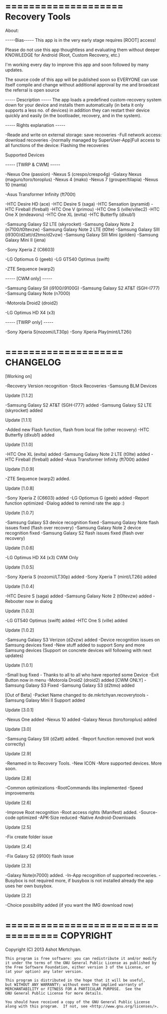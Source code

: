 ====================
Recovery Tools
====================

About:

-----Bias----- 
This app is in the very early stage requires [ROOT] access!

Please do not use this app thoughtless and evaluating them without deeper KNOWLEDGE for Android (Root, Custom Recovery, etc.)

I'm working every day to improve this app and soon followed by many updates.

The source code of this app will be published soon so EVERYONE can use itself compile and change without additional approval by me and broadcast the referral is open source

----- Description -----
The app loads a predefined custom-recovery system down for your device and installs them automatically (in beta it only supports a less no. of devices) in addition they can restart their device quickly and easily (in the bootloader, recovery, and in the system).

----- Rights explanation -----

-Reade and write on external storage: save recoveries
-Full network access: download recoveries
-[normally managed by SuperUser-App]Full access to all functions of the device: Flashing the recoveries

Supported Devices

----- [TWRP & CWM] -----

-Nexus One (passion)
-Nexus S (crespo/crespo4g)
-Galaxy Nexus (maguro/toro/toroplus)
-Nexus 4 (mako)
-Nexus 7 (grouper/tilapia)
-Nexus 10 (manta)

-Asus Transformer Infinity (ft700t)

-HTC Desire HD (ace)
-HTC Desire S (saga)
-HTC Sensation (pyramid)
-HTC Fireball (fireball)
-HTC One V (primou)
-HTC One S (ville/villec2)
-HTC One X (endeavoru)
-HTC One XL (evita)
-HTC Butterfly (dlxub1)

-Samsung Galaxy S2 LTE (skyrocket)
-Samsung Galaxy Note 2 (n7100/t0ltevzw)
-Samsung Galaxy Note 2 LTE (t0lte)
-Samsung Galaxy SIII (i9300/d2att/d2tmo/d2vzw)
-Samsung Galaxy SIII Mini (golden)
-Samsung Galaxy Mini II (jena)

-Sony Xperia Z (C6603)

-LG Optiomus G (geeb)
-LG GT540 Optimus (swift)

-ZTE Sequence (warp2)

----- [CWM only] -----

-Samsung Galaxy SII (i9100/i9100G)
-Samsung Galaxy S2 AT&T (SGH-I777)
-Samsung Galaxy Note (n7000)

-Motorola Droid2 (droid2)

-LG Optimus HD X4 (x3)

----- [TWRP only] -----

-Sony Xperia S(nozomi/LT30p)
-Sony Xperia Play(mint/LT26i)


====================
CHANGELOG
====================

[Working on]

-Recovery Version recognition
-Stock Recoveries
-Samsung BLM Devices

Update [1.1.2]

-Samsung Galaxy S2 AT&T (SGH-I777) added
-Samsung Galaxy S2 LTE (skyrocket) added

Update [1.1.1]

-Added new Flash function, flash from local file (other recovery)
-HTC Butterfly (dlxub1) added

Update [1.1.0]

-HTC One XL (evita) added
-Samsung Galaxy Note 2 LTE (t0lte) added 
-HTC Fireball (fireball) added
-Asus Transformer Infinity (ft700t) added

Update [1.0.9]

-ZTE Sequence (warp2) added.

Update [1.0.8]

-Sony Xperia Z (C6603) added
-LG Optiomus G (geeb) added
-Report function optimized
-Dialog added to remind rate the app :)

Update [1.0.7]

-Samsung Galaxy S3 device recognition fixed
-Samsung Galaxy Note flash issues fixed (flash over recovery)
-Samsung Galaxy Note 2 device recognition fixed 
-Samsung Galaxy S2 flash issues fixed (flash over recovery)

Update [1.0.6]

-LG Optimus HD X4 (x3) CWM Only

Update [1.0.5]

-Sony Xperia S (nozomi/LT30p) added
-Sony Xperia T (mint/LT26i) added

Update [1.0.4]

-HTC Desire S (saga) added
-Samsung Galaxy Note 2 (t0ltevzw) added
-Rebooter now in dialog

Update [1.0.3]

-LG GT540 Optimus (swift) added
-HTC One S (ville) added

Update [1.0.2]

-Samsung Galaxy S3 Verizon (d2vzw) added
-Device recognition issues on Samsung devices fixed
-New stuff added to support Sony and more Samsung devices (Support on concrete devices will following with next updates)

Update [1.0.1]

-Small bug fixed - Thanks to all to all who have reported some Device
-Exit Button now in menu
-Motorola Droid2 (droid2) added [CWM ONLY]
-Samsung Galaxy S3 Fixed
-Samsung Galaxy S3 (d2tmo) added

[Out of Beta]
-Packet Name changed to de.mkrtchyan.recoverytools
-Samsung Galaxy Mini II Support added

Update [3.0.1]

-Nexus One added
-Nexus 10 added
-Galaxy Nexus (toro/toroplus) added

Update [3.0]

-Samsung Galaxy SIII (d2att) added.
-Report function removed (not work correctly)

Update [2.9]

-Renamed in to Recovery Tools.
-New ICON
-More supported devices. More soon.

Update [2.8]

-Common optimizations
-RootCommands libs implemented
-Speed improvements

Update [2.6]

-Improve Root recognition
-Root access rights (Manifest) added.
-Source-code optimized
-APK-Size reduced
-Native Android-Downloads

Update [2.5]

-Fix create folder issue

Update [2.4]

-Fix  Galaxy S2 (i9100) flash issue

Update [2.3]

-Galaxy Note(n7000) added.
-In-App recognition of supported recoveries.
-Busybox is not required more, if busybox is not installed already the app uses her own busybox.

Update [2.2]

-Choice possibility added (if you want the IMG download now)

===================================
COPYRIGHT
===================================

Copyright (C) 2013  Ashot Mkrtchyan.

    This program is free software: you can redistribute it and/or modify
    it under the terms of the GNU General Public License as published by
    the Free Software Foundation, either version 3 of the License, or
    (at your option) any later version.

    This program is distributed in the hope that it will be useful,
    but WITHOUT ANY WARRANTY; without even the implied warranty of
    MERCHANTABILITY or FITNESS FOR A PARTICULAR PURPOSE.  See the
    GNU General Public License for more details.

    You should have received a copy of the GNU General Public License
    along with this program.  If not, see <http://www.gnu.org/licenses/>.
